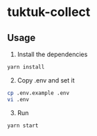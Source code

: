 # tuktuk-collect

## Usage

1. Install the dependencies

```bash
yarn install
```

2. Copy .env and set it

```bash
cp .env.example .env
vi .env
```

3. Run

```bash
yarn start
```
